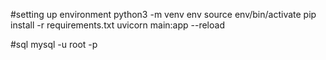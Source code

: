 #setting up environment
python3 -m venv env
source env/bin/activate
pip install -r requirements.txt
uvicorn main:app --reload

#sql
mysql -u root -p

